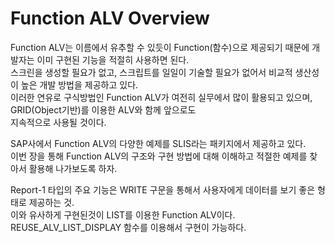 # Function ALV Overview

Function ALV는 이름에서 유추할 수 있듯이 Function(함수)으로 제공되기 때문에 개발자는 이미 구현된 기능을 적절히 사용하면 된다.<br>
스크린을 생성할 필요가 없고, 스크립트를 일일이 기술할 필요가 없어서 비교적 생산성이 높은 개발 방법을 제공하고 있다.<br>
이러한 연유로 구식방법인 Function ALV가 여전히 실무에서 많이 활용되고 있으며, GRID(Object기반)를 이용한 ALV와 함께 앞으로도<br>
지속적으로 사용될 것이다.

SAP사에서 Function ALV의 다양한 예제를 SLIS라는 패키지에서 제공하고 있다.<br>
이번 장을 통해 Function ALV의 구조와 구현 방법에 대해 이해하고 적절한 예제를 찾아서 활용해 나가보도록 하자.

Report-1 타입의 주요 기능은 WRITE 구문을 통해서 사용자에게 데이터를 보기 좋은 형태로 제공하는 것.<br>
이와 유사하게 구현된것이 LIST를 이용한 Function ALV이다.<br>
REUSE_ALV_LIST_DISPLAY 함수를 이용해서 구현이 가능하다.